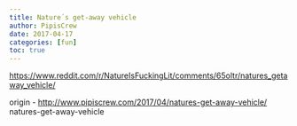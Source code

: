 ```yaml
---
title: Nature´s get-away vehicle
author: PipisCrew
date: 2017-04-17
categories: [fun]
toc: true
---
```


https://www.reddit.com/r/NatureIsFuckingLit/comments/65oltr/natures_getaway_vehicle/

origin - http://www.pipiscrew.com/2017/04/natures-get-away-vehicle/ natures-get-away-vehicle
